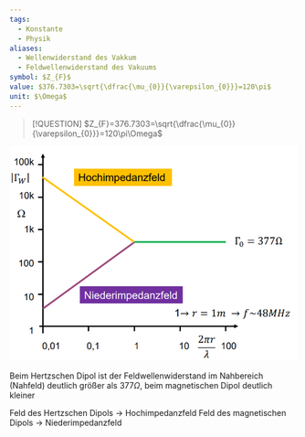 ```yaml
---
tags:
  - Konstante
  - Physik
aliases:
  - Wellenwiderstand des Vakkum
  - Feldwellenwiderstand des Vakuums
symbol: $Z_{F}$
value: $376.7303=\sqrt{\dfrac{\mu_{0}}{\varepsilon_{0}}}=120\pi$
unit: $\Omega$
---
```


> [!QUESTION] $Z_{F}=376.7303=\sqrt{\dfrac{\mu_{0}}{\varepsilon_{0}}}=120\pi\Omega$

![invert_dark](assets/ImpedanzfelderFreiraum.png)

Beim Hertzschen Dipol ist der Feldwellenwiderstand im Nahbereich (Nahfeld) deutlich größer als $377 \Omega$, beim magnetischen Dipol deutlich kleiner

Feld des Hertzschen Dipols
$\rightarrow$ Hochimpedanzfeld
Feld des magnetischen Dipols
$\rightarrow$ Niederimpedanzfeld